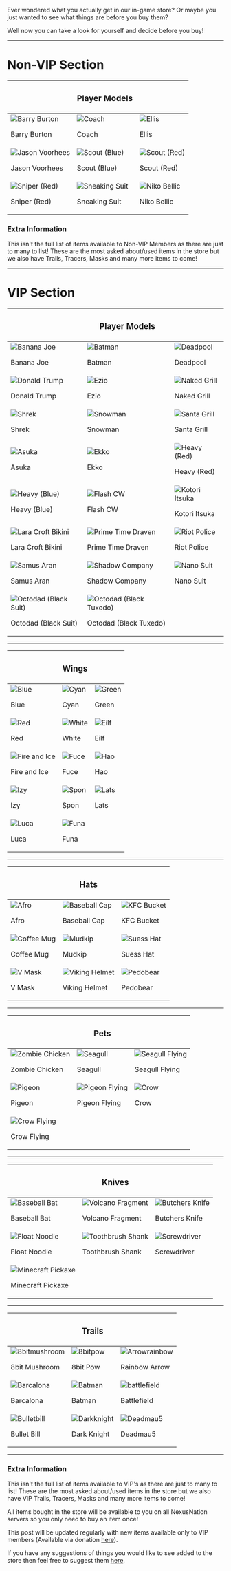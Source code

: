 Ever wondered what you actually get in our in-game store? Or maybe you just wanted to see what things are before you buy them?

Well now you can take a look for yourself and decide before you buy!

----------

# Non-VIP Section

|   | <h3>Player Models</h3> |   |
| - | ---------------------- | - |
| ![Barry Burton](https://github.com/NexusNation/Documentation/blob/master/Guides/assets/store/models/barry.png?raw=true) <p>Barry Burton</p> | ![Coach](https://github.com/NexusNation/Documentation/blob/master/Guides/assets/store/models/coach.png?raw=true) <p>Coach</p> | ![Ellis](https://github.com/NexusNation/Documentation/blob/master/Guides/assets/store/models/ellis.png?raw=true) <p>Ellis</p> |
| ![Jason Voorhees](https://github.com/NexusNation/Documentation/blob/master/Guides/assets/store/models/jason.png?raw=true) <p>Jason Voorhees</p> | ![Scout (Blue)](https://github.com/NexusNation/Documentation/blob/master/Guides/assets/store/models/scout_blue.png?raw=true) <p>Scout (Blue)</p> | ![Scout (Red)](https://github.com/NexusNation/Documentation/blob/master/Guides/assets/store/models/scout_red.png?raw=true) <p>Scout (Red)</p> |
| ![Sniper (Red)](https://github.com/NexusNation/Documentation/blob/master/Guides/assets/store/models/sniper_red.png?raw=true) <p>Sniper (Red)</p> | ![Sneaking Suit](https://github.com/NexusNation/Documentation/blob/master/Guides/assets/store/models/snake.png?raw=true) <p>Sneaking Suit</p> | ![Niko Bellic](https://github.com/NexusNation/Documentation/blob/master/Guides/assets/store/models/niko.png?raw=true) <p>Niko Bellic</p> |

### Extra Information

This isn't the full list of items available to Non-VIP Members as there are just to many to list! These are the most asked about/used items in the store but we also have Trails, Tracers, Masks and many more items to come!

----------

# VIP Section

|   | <h3>Player Models</h3> |   |
| - | ---------------------- | - |
| ![Banana Joe](https://github.com/NexusNation/Documentation/blob/master/Guides/assets/store/models/vip/banana_joe.png?raw=true) <p>Banana Joe</p> | ![Batman](https://github.com/NexusNation/Documentation/blob/master/Guides/assets/store/models/vip/batman.png?raw=true) <p>Batman</p> | ![Deadpool](https://github.com/NexusNation/Documentation/blob/master/Guides/assets/store/models/vip/deadpool.png?raw=true) <p>Deadpool</p> |
| ![Donald Trump](https://github.com/NexusNation/Documentation/blob/master/Guides/assets/store/models/vip/donald_trump.png?raw=true) <p>Donald Trump</p> | ![Ezio](https://github.com/NexusNation/Documentation/blob/master/Guides/assets/store/models/vip/ezio.png?raw=true) <p>Ezio</p> | ![Naked Grill](https://github.com/NexusNation/Documentation/blob/master/Guides/assets/store/models/vip/naked_grill.png?raw=true) <p>Naked Grill</p> |
| ![Shrek](https://github.com/NexusNation/Documentation/blob/master/Guides/assets/store/models/vip/shrek.png?raw=true) <p>Shrek</p> | ![Snowman](https://github.com/NexusNation/Documentation/blob/master/Guides/assets/store/models/vip/snowman.png?raw=true) <p>Snowman</p> | ![Santa Grill](https://github.com/NexusNation/Documentation/blob/master/Guides/assets/store/models/vip/santa_grill.png?raw=true) <p>Santa Grill</p> |
| ![Asuka](https://github.com/NexusNation/Documentation/blob/master/Guides/assets/store/models/vip/asuka.png?raw=true) <p>Asuka</p> | ![Ekko](https://github.com/NexusNation/Documentation/blob/master/Guides/assets/store/models/vip/ekko.png?raw=true) <p>Ekko</p> | ![Heavy (Red)](https://github.com/NexusNation/Documentation/blob/master/Guides/assets/store/models/vip/heavy_red.png?raw=true) <p>Heavy (Red)</p> |
| ![Heavy (Blue)](https://github.com/NexusNation/Documentation/blob/master/Guides/assets/store/models/vip/heavy_blue.png?raw=true) <p>Heavy (Blue)</p> | ![Flash CW](https://github.com/NexusNation/Documentation/blob/master/Guides/assets/store/models/vip/flash_cw.png?raw=true) <p>Flash CW</p> | ![Kotori Itsuka](https://github.com/NexusNation/Documentation/blob/master/Guides/assets/store/models/vip/kotori_itsuka.png?raw=true) <p>Kotori Itsuka</p> |
| ![Lara Croft Bikini](https://github.com/NexusNation/Documentation/blob/master/Guides/assets/store/models/vip/lara_croft_bikini.png?raw=true) <p>Lara Croft Bikini</p> | ![Prime Time Draven](https://github.com/NexusNation/Documentation/blob/master/Guides/assets/store/models/vip/prime_time_draven.png?raw=true) <p>Prime Time Draven</p> | ![Riot Police](https://github.com/NexusNation/Documentation/blob/master/Guides/assets/store/models/vip/riot_police.png?raw=true) <p>Riot Police</p> |
| ![Samus Aran](https://github.com/NexusNation/Documentation/blob/master/Guides/assets/store/models/vip/samus_aran.png?raw=true) <p>Samus Aran</p> | ![Shadow Company](https://github.com/NexusNation/Documentation/blob/master/Guides/assets/store/models/vip/shadow_company.png?raw=true) <p>Shadow Company</p> | ![Nano Suit](https://github.com/NexusNation/Documentation/blob/master/Guides/assets/store/models/vip/nano_suit.png?raw=true) <p>Nano Suit</p> |
| ![Octodad (Black Suit)](https://github.com/NexusNation/Documentation/blob/master/Guides/assets/store/models/vip/octodad_black_suit.png?raw=true) <p>Octodad (Black Suit)</p> | ![Octodad (Black Tuxedo)](https://github.com/NexusNation/Documentation/blob/master/Guides/assets/store/models/vip/octodad_black_tuxedo.png?raw=true) <p>Octodad (Black Tuxedo)</p> |  |

----------

|   | <h3>Wings</h3> |   |
| - | -------------- | - |
| ![Blue](https://github.com/NexusNation/Documentation/blob/master/Guides/assets/store/wings/blue.png?raw=true) <p>Blue</p> | ![Cyan](https://github.com/NexusNation/Documentation/blob/master/Guides/assets/store/wings/cyan.png?raw=true) <p>Cyan</p> | ![Green](https://github.com/NexusNation/Documentation/blob/master/Guides/assets/store/wings/green.png?raw=true) <p>Green</p> |
| ![Red](https://github.com/NexusNation/Documentation/blob/master/Guides/assets/store/wings/red.png?raw=true) <p>Red</p> | ![White](https://github.com/NexusNation/Documentation/blob/master/Guides/assets/store/wings/white.png?raw=true) <p>White</p> | ![Eilf](https://github.com/NexusNation/Documentation/blob/master/Guides/assets/store/wings/eilf.png?raw=true) <p>Eilf</p> |
| ![Fire and Ice](https://github.com/NexusNation/Documentation/blob/master/Guides/assets/store/wings/fire_and_ice.png?raw=true) <p>Fire and Ice</p> | ![Fuce](https://github.com/NexusNation/Documentation/blob/master/Guides/assets/store/wings/fuce.png?raw=true) <p>Fuce</p> | ![Hao](https://github.com/NexusNation/Documentation/blob/master/Guides/assets/store/wings/hao.png?raw=true) <p>Hao</p> |
| ![Izy](https://github.com/NexusNation/Documentation/blob/master/Guides/assets/store/wings/izy.png?raw=true) <p>Izy</p> | ![Spon](https://github.com/NexusNation/Documentation/blob/master/Guides/assets/store/wings/spon.png?raw=true) <p>Spon</p> | ![Lats](https://github.com/NexusNation/Documentation/blob/master/Guides/assets/store/wings/lats.png?raw=true) <p>Lats</p> |
| ![Luca](https://github.com/NexusNation/Documentation/blob/master/Guides/assets/store/wings/luca.png?raw=true) <p>Luca</p> | ![Funa](https://github.com/NexusNation/Documentation/blob/master/Guides/assets/store/wings/funa.png?raw=true) <p>Funa</p> |  |

----------

|   | <h3>Hats</h3> |   |
| - | ------------- | - |
| ![Afro](https://github.com/NexusNation/Documentation/blob/master/Guides/assets/store/hats/afro.png?raw=true) <p>Afro</p> | ![Baseball Cap](https://github.com/NexusNation/Documentation/blob/master/Guides/assets/store/hats/baseball_cap.png?raw=true) <p>Baseball Cap</p> | ![KFC Bucket](https://github.com/NexusNation/Documentation/blob/master/Guides/assets/store/hats/kfc_bucket.png?raw=true) <p>KFC Bucket</p> |
| ![Coffee Mug](https://github.com/NexusNation/Documentation/blob/master/Guides/assets/store/hats/coffee_mug.png?raw=true) <p>Coffee Mug</p> | ![Mudkip](https://github.com/NexusNation/Documentation/blob/master/Guides/assets/store/hats/mudkip.png?raw=true) <p>Mudkip</p> | ![Suess Hat](https://github.com/NexusNation/Documentation/blob/master/Guides/assets/store/hats/suess_hat.png?raw=true) <p>Suess Hat</p> |
| ![V Mask](https://github.com/NexusNation/Documentation/blob/master/Guides/assets/store/hats/v_mask.png?raw=true) <p>V Mask</p> | ![Viking Helmet](https://github.com/NexusNation/Documentation/blob/master/Guides/assets/store/hats/viking_helmet.png?raw=true) <p>Viking Helmet</p> | ![Pedobear](https://github.com/NexusNation/Documentation/blob/master/Guides/assets/store/hats/pedobear.png?raw=true) <p>Pedobear</p> |

----------

|   | <h3>Pets</h3> |   |
| - | ------------- | - |
| ![Zombie Chicken](https://github.com/NexusNation/Documentation/blob/master/Guides/assets/store/pets/zombie_chicken.png?raw=true) <p>Zombie Chicken</p> | ![Seagull](https://github.com/NexusNation/Documentation/blob/master/Guides/assets/store/pets/seagull.png?raw=true) <p>Seagull</p> | ![Seagull Flying](https://github.com/NexusNation/Documentation/blob/master/Guides/assets/store/pets/seagull_flying.png?raw=true) <p>Seagull Flying</p> |
| ![Pigeon](https://github.com/NexusNation/Documentation/blob/master/Guides/assets/store/pets/pigeon.png?raw=true) <p>Pigeon</p> | ![Pigeon Flying](https://github.com/NexusNation/Documentation/blob/master/Guides/assets/store/pets/pigeon_flying.png?raw=true) <p>Pigeon Flying</p> | ![Crow](https://github.com/NexusNation/Documentation/blob/master/Guides/assets/store/pets/crow.png?raw=true) <p>Crow</p> |
| ![Crow Flying](https://github.com/NexusNation/Documentation/blob/master/Guides/assets/store/pets/crow_flying.png?raw=true) <p>Crow Flying</p> |

----------

|   | <h3>Knives</h3> |   |
| - | ------------- | - |
| ![Baseball Bat](https://github.com/NexusNation/Documentation/blob/master/Guides/assets/store/knives/baseball_bat.png?raw=true) <p>Baseball Bat</p> | ![Volcano Fragment](https://github.com/NexusNation/Documentation/blob/master/Guides/assets/store/knives/lava_fragment.png?raw=true) <p>Volcano Fragment</p> | ![Butchers Knife](https://github.com/NexusNation/Documentation/blob/master/Guides/assets/store/knives/butchers_knife.png?raw=true) <p>Butchers Knife</p> |
| ![Float Noodle](https://github.com/NexusNation/Documentation/blob/master/Guides/assets/store/knives/float_noodle.png?raw=true) <p>Float Noodle</p> | ![Toothbrush Shank](https://github.com/NexusNation/Documentation/blob/master/Guides/assets/store/knives/toothbrush.png?raw=true) <p>Toothbrush Shank</p> | ![Screwdriver](https://github.com/NexusNation/Documentation/blob/master/Guides/assets/store/knives/screwdriver.png?raw=true) <p>Screwdriver</p> |
| ![Minecraft Pickaxe](https://github.com/NexusNation/Documentation/blob/master/Guides/assets/store/knives/minecraft_pick.png?raw=true) <p>Minecraft Pickaxe</p> |

----------

|   | <h3>Trails</h3> |   |
| - | --------------- | - |
| ![8bitmushroom](https://github.com/NexusNation/Documentation/blob/master/Guides/assets/store/trails/vip/8bitmushroom.png?raw=true) <p>8bit Mushroom</p> | ![8bitpow](https://github.com/NexusNation/Documentation/blob/master/Guides/assets/store/trails/vip/8bitpow.png?raw=true) <p>8bit Pow</p> | ![Arrowrainbow](https://github.com/NexusNation/Documentation/blob/master/Guides/assets/store/trails/vip/arrowrainbow.png?raw=true) <p>Rainbow Arrow</p> | ![Arrows](https://github.com/NexusNation/Documentation/blob/master/Guides/assets/store/trails/vip/arrows.png?raw=true) <p>Arrows</p> | ![Assassin](https://github.com/NexusNation/Documentation/blob/master/Guides/assets/store/trails/vip/assasin.png?raw=true) <p>Assassin</p> | ![Awesome](https://github.com/NexusNation/Documentation/blob/master/Guides/assets/store/trails/vip/awesome.png?raw=true) <p>Awesome</p> | ![Awesomeface](https://github.com/NexusNation/Documentation/blob/master/Guides/assets/store/trails/vip/awesomeface.png?raw=true) <p>Awesome Face</p> | ![Awesomesad](https://github.com/NexusNation/Documentation/blob/master/Guides/assets/store/trails/vip/awesomesad.png?raw=true) <p>Awesome Sad</p> | ![Babyand](https://github.com/NexusNation/Documentation/blob/master/Guides/assets/store/trails/vip/babyand.png?raw=true) <p>Babyand</p> | ![Banknote](https://github.com/NexusNation/Documentation/blob/master/Guides/assets/store/trails/vip/banknote.png?raw=true) <p>Banknote</p> |
| ![Barcalona](https://github.com/NexusNation/Documentation/blob/master/Guides/assets/store/trails/vip/barcalona.png?raw=true) <p>Barcalona</p> | ![Batman](https://github.com/NexusNation/Documentation/blob/master/Guides/assets/store/trails/vip/batman.png?raw=true) <p>Batman</p> | ![battlefield](https://github.com/NexusNation/Documentation/blob/master/Guides/assets/store/trails/vip/battlefield.png?raw=true) <p>Battlefield</p> | ![beermug](https://github.com/NexusNation/Documentation/blob/master/Guides/assets/store/trails/vip/beermug.png?raw=true) <p>Beer Mug</p> | ![Biohazard](https://github.com/NexusNation/Documentation/blob/master/Guides/assets/store/trails/vip/Bio Hazard.png?raw=true) <p>Bio Hazard</p> | ![Blade](https://github.com/NexusNation/Documentation/blob/master/Guides/assets/store/trails/vip/blade.png?raw=true) <p>Blade</p> | ![bluelightning](https://github.com/NexusNation/Documentation/blob/master/Guides/assets/store/trails/vip/bluelightning.png?raw=true) <p>Blue Lightning</p> | ![Bmwlogo](https://github.com/NexusNation/Documentation/blob/master/Guides/assets/store/trails/vip/bmwlogo.png?raw=true) <p>BMW Logo</p> | ![Bombomb](https://github.com/NexusNation/Documentation/blob/master/Guides/assets/store/trails/vip/bombomb.png?raw=true) <p>Bombomb</p> | ![Boo](https://github.com/NexusNation/Documentation/blob/master/Guides/assets/store/trails/vip/boo.png?raw=true) <p>Boo</p> |
| ![Bulletbill](https://github.com/NexusNation/Documentation/blob/master/Guides/assets/store/trails/vip/bulletbill.png?raw=true) <p>Bullet Bill</p> | ![Darkknight](https://github.com/NexusNation/Documentation/blob/master/Guides/assets/store/trails/vip/darkknight.png?raw=true) <p>Dark Knight</p> | ![Deadmau5](https://github.com/NexusNation/Documentation/blob/master/Guides/assets/store/trails/vip/deadmau5.png?raw=true) <p>Deadmau5</p> |


----------


### Extra Information

This isn't the full list of items available to VIP's as there are just to many to list! These are the most asked about/used items in the store but we also have VIP Trails, Tracers, Masks and many more items to come!

All items bought in the store will be available to you on all NexusNation servers so you only need to buy an item once!

This post will be updated regularly with new items available only to VIP members (Available via donation [here](https://thenexusnation.com/store/)).

If you have any suggestions of things you would like to see added to the store then feel free to suggest them [here](https://thenexusnation.com/suggestions).